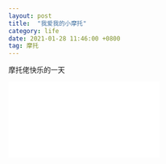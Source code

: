```yaml
---
layout: post
title:  "我爱我的小摩托"
category: life
date: 2021-01-28 11:46:00 +0800
tag: 摩托
---
```

摩托佬快乐的一天

<iframe src="//player.bilibili.com/player.html?bvid=BV1b54y1p7Zp&page=1" scrolling="no" border="0" frameborder="no" framespacing="0" allowfullscreen="true"> </iframe>